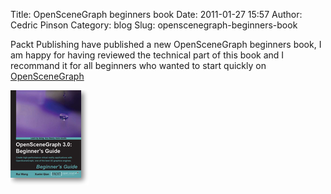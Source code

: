 Title: OpenSceneGraph beginners book
Date: 2011-01-27 15:57
Author: Cedric Pinson
Category: blog
Slug: openscenegraph-beginners-book

Packt Publishing have published a new OpenSceneGraph beginners book, I
am happy for having reviewed the technical part of this book and I
recommand it for all beginners who wanted to start quickly on
[OpenSceneGraph](http://openscenegraph.org)

[![](media/2011/01/BeginnersGuide.png "BeginnersGuide")](https://www.packtpub.com/openscenegraph-3-0-beginners-guide/book)
